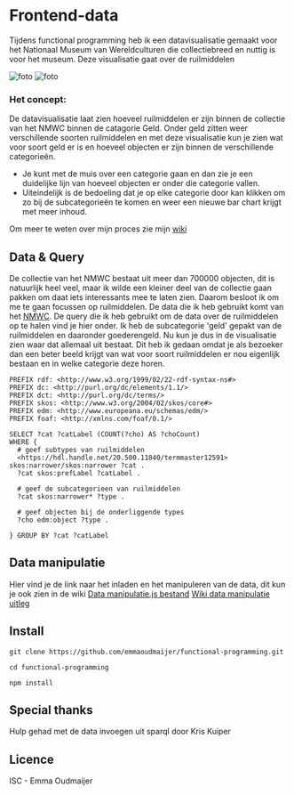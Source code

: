 # Frontend-data

Tijdens functional programming heb ik een datavisualisatie gemaakt voor het Nationaal Museum van Wereldculturen die collectiebreed en nuttig is voor het museum. Deze visualisatie gaat over de ruilmiddelen 

![foto](public/images/datavisualisatiekopie.png)
![foto](public/images/datavisualisatiehoverkopie.png)

### Het concept:
De datavisualisatie laat zien hoeveel ruilmiddelen er zijn binnen de collectie van het NMWC binnen de catagorie Geld. Onder geld zitten weer verschillende soorten ruilmiddelen en met deze visualisatie kun je zien wat voor soort geld er is en hoeveel objecten er zijn binnen de verschillende categorieën.

- Je kunt met de muis over een categorie gaan en dan zie je een duidelijke lijn van hoeveel objecten er onder die categorie vallen.
- Uiteindelijk is de bedoeling dat je op elke categorie door kan klikken om zo bij de subcategorieën te komen en weer een nieuwe bar chart krijgt met meer inhoud.

Om meer te weten over mijn proces zie mijn [wiki](https://github.com/emmaoudmaijer/Frontend-applications/wiki/Het-concept-en-het-proces)

## Data & Query

De collectie van het NMWC bestaat uit meer dan 700000 objecten, dit is natuurlijk heel veel, maar ik wilde een kleiner deel van de collectie gaan pakken om daat iets interessants mee te laten zien. Daarom besloot ik om me te gaan focussen op ruilmiddelen. De data die ik heb gebruikt komt van het [NMWC](https://collectie.wereldculturen.nl/#/query/80b924c9-65af-47cd-ad25-d7be31beb0ef). De query die ik heb gebruikt om de data over de ruilmiddelen op te halen vind je hier onder. Ik heb de subcategorie 'geld' gepakt van de ruilmiddelen en daaronder goederengeld. Nu kun je dus in de visualisatie zien waar dat allemaal uit bestaat. Dit heb ik gedaan omdat je als bezoeker dan een beter beeld krijgt van wat voor soort ruilmiddelen er nou eigenlijk bestaan en in welke categorie deze horen.

```
PREFIX rdf: <http://www.w3.org/1999/02/22-rdf-syntax-ns#>
PREFIX dc: <http://purl.org/dc/elements/1.1/>
PREFIX dct: <http://purl.org/dc/terms/>
PREFIX skos: <http://www.w3.org/2004/02/skos/core#>
PREFIX edm: <http://www.europeana.eu/schemas/edm/>
PREFIX foaf: <http://xmlns.com/foaf/0.1/>

SELECT ?cat ?catLabel (COUNT(?cho) AS ?choCount) 
WHERE {
  # geef subtypes van ruilmiddelen
  <https://hdl.handle.net/20.500.11840/termmaster12591> skos:narrower/skos:narrower ?cat .
  ?cat skos:prefLabel ?catLabel .

  # geef de subcategorieen van ruilmiddelen
  ?cat skos:narrower* ?type .

  # geef objecten bij de onderliggende types
  ?cho edm:object ?type . 
  
} GROUP BY ?cat ?catLabel
```

## Data manipulatie
Hier vind je de link naar het inladen en het manipuleren van de data, dit kun je ook zien in de wiki
[Data manipulatie.js bestand](https://github.com/emmaoudmaijer/functional-programming/blob/master/datamanipulation.js)
[Wiki data manipulatie uitleg](https://github.com/emmaoudmaijer/functional-programming/wiki/data-manipulatie)

## Install

```
git clone https://github.com/emmaoudmaijer/functional-programming.git
```
```
cd functional-programming
```
```
npm install
```
## Special thanks
Hulp gehad met de data invoegen uit sparql door Kris Kuiper
## Licence

ISC - Emma Oudmaijer